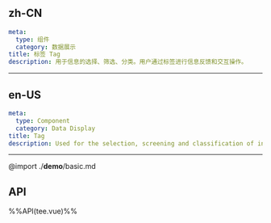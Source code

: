 ## zh-CN
```yaml
meta:
  type: 组件
  category: 数据展示
title: 标签 Tag
description: 用于信息的选择、筛选、分类。用户通过标签进行信息反馈和交互操作。
```
---
## en-US
```yaml
meta:
  type: Component
  category: Data Display
title: Tag
description: Used for the selection, screening and classification of information. Users use tags for information feedback and interactive operations.
```
---

@import ./__demo__/basic.md

## API

%%API(tee.vue)%%
